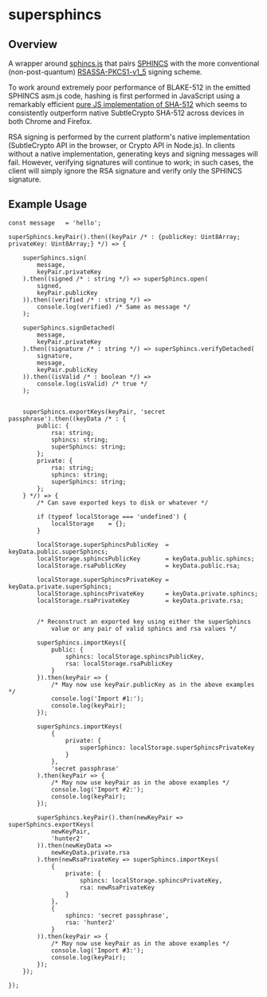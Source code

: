 # supersphincs

## Overview

A wrapper around [sphincs.js](https://github.com/cyph/sphincs.js) that pairs
[SPHINCS](https://sphincs.cr.yp.to) with the more conventional (non-post-quantum)
[RSASSA-PKCS1-v1_5](https://tools.ietf.org/html/rfc3447#section-8.2) signing scheme.

To work around extremely poor performance of BLAKE-512 in the emitted SPHINCS asm.js code,
hashing is first performed in JavaScript using a remarkably efficient [pure JS implementation
of SHA-512](https://github.com/emn178/js-sha512) which seems to consistently outperform
native SubtleCrypto SHA-512 across devices in both Chrome and Firefox.

RSA signing is performed by the current platform's native implementation (SubtleCrypto API
in the browser, or Crypto API in Node.js). In clients without a native implementation,
generating keys and signing messages will fail. However, verifying signatures will continue
to work; in such cases, the client will simply ignore the RSA signature and verify only the
SPHINCS signature.

## Example Usage

	const message	= 'hello';

	superSphincs.keyPair().then((keyPair /* : {publicKey: Uint8Array; privateKey: Uint8Array;} */) => {

		superSphincs.sign(
			message,
			keyPair.privateKey
		).then((signed /* : string */) => superSphincs.open(
			signed,
			keyPair.publicKey
		)).then((verified /* : string */) =>
			console.log(verified) /* Same as message */
		);

		superSphincs.signDetached(
			message,
			keyPair.privateKey
		).then((signature /* : string */) => superSphincs.verifyDetached(
			signature,
			message,
			keyPair.publicKey
		)).then((isValid /* : boolean */) =>
			console.log(isValid) /* true */
		);


		superSphincs.exportKeys(keyPair, 'secret passphrase').then((keyData /* : {
			public: {
				rsa: string;
				sphincs: string;
				superSphincs: string;
			};
			private: {
				rsa: string;
				sphincs: string;
				superSphincs: string;
			};
		} */) => {
			/* Can save exported keys to disk or whatever */

			if (typeof localStorage === 'undefined') {
				localStorage	= {};
			}

			localStorage.superSphincsPublicKey	= keyData.public.superSphincs;
			localStorage.sphincsPublicKey		= keyData.public.sphincs;
			localStorage.rsaPublicKey			= keyData.public.rsa;

			localStorage.superSphincsPrivateKey	= keyData.private.superSphincs;
			localStorage.sphincsPrivateKey		= keyData.private.sphincs;
			localStorage.rsaPrivateKey			= keyData.private.rsa;


			/* Reconstruct an exported key using either the superSphincs
				value or any pair of valid sphincs and rsa values */

			superSphincs.importKeys({
				public: {
					sphincs: localStorage.sphincsPublicKey,
					rsa: localStorage.rsaPublicKey
				}
			}).then(keyPair => {
				/* May now use keyPair.publicKey as in the above examples */
				console.log('Import #1:');
				console.log(keyPair);
			});

			superSphincs.importKeys(
				{
					private: {
						superSphincs: localStorage.superSphincsPrivateKey
					}
				},
				'secret passphrase'
			).then(keyPair => {
				/* May now use keyPair as in the above examples */
				console.log('Import #2:');
				console.log(keyPair);
			});

			superSphincs.keyPair().then(newKeyPair => superSphincs.exportKeys(
				newKeyPair,
				'hunter2'
			)).then(newKeyData =>
				newKeyData.private.rsa
			).then(newRsaPrivateKey => superSphincs.importKeys(
				{
					private: {
						sphincs: localStorage.sphincsPrivateKey,
						rsa: newRsaPrivateKey
					}
				},
				{
					sphincs: 'secret passphrase',
					rsa: 'hunter2'
				}
			)).then(keyPair => {
				/* May now use keyPair as in the above examples */
				console.log('Import #3:');
				console.log(keyPair);
			});
		});

	});
